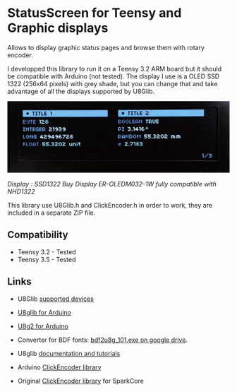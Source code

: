 # StatusScreen for Teensy and Graphic displays
Allows to display graphic status pages and browse them with rotary encoder.

I developped this library to run it on a Teensy 3.2 ARM board but it should be compatible with Arduino (not tested).
The display I use is a OLED SSD 1322 (256x64 pixels) with grey shade, but you can change that and take advantage of all the displays supported by U8Glib.


![ER-OLEDM032-1W.jpg](https://github.com/christophepersoz/StatusScreen/blob/master/screenshots/ER-OLEDM032-1W.jpg?raw=true)

*Display : SSD1322 Buy Display ER-OLEDM032-1W fully compatible with NHD1322*

This library use U8Glib.h and ClickEncoder.h in order to work, they are included in a separate ZIP file.

## Compatibility
- Teensy 3.2 - Tested
- Teensy 3.5 - Tested

## Links

 * U8Glib [supported devices](https://github.com/olikraus/u8glib/wiki/device)
 * [U8glib for Arduino](https://bintray.com/olikraus/u8glib/Arduino)
 * [U8g2 for Arduino](https://bintray.com/olikraus/u8g2)
 * Converter for BDF fonts: [bdf2u8g_101.exe on google drive](https://drive.google.com/folderview?id=0B5b6Dv0wCeCRLWJkYTh2TUlYVDg&usp=sharing).
 * U8glib [documentation and tutorials](https://github.com/olikraus/u8glib/wiki)
 
 * Arduino [ClickEncoder library](https://github.com/0xPIT/encoder/tree/arduino)
 * Original [ClickEncoder library](https://github.com/robogeek78/SparkCore-ClickEncoder) for SparkCore
